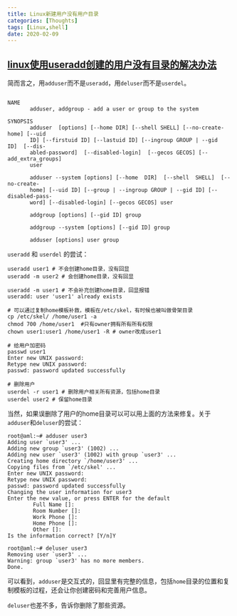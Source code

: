 ```yaml
---
title: Linux新建用户没有用户目录
categories: [Thoughts]
tags: [Linux,shell]
date: 2020-02-09
---
```

## [linux使用useradd创建的用户没有目录的解决办法](https://www.cnblogs.com/sogeisetsu/p/11401562.html)


简而言之，用`adduser`而不是`useradd`，用`deluser`而不是`userdel`。

```

NAME
       adduser, addgroup - add a user or group to the system

SYNOPSIS
       adduser  [options] [--home DIR] [--shell SHELL] [--no-create-home] [--uid
       ID] [--firstuid ID] [--lastuid ID] [--ingroup GROUP | --gid  ID]  [--dis‐
       abled-password]  [--disabled-login]  [--gecos GECOS] [--add_extra_groups]
       user

       adduser --system [options] [--home  DIR]  [--shell  SHELL]  [--no-create-
       home] [--uid ID] [--group | --ingroup GROUP | --gid ID] [--disabled-pass‐
       word] [--disabled-login] [--gecos GECOS] user

       addgroup [options] [--gid ID] group

       addgroup --system [options] [--gid ID] group

       adduser [options] user group
```

`useradd` 和 `userdel` 的尝试：

```shell
useradd user1 # 不会创建home目录，没有回显
useradd -m user2 # 会创建home目录，没有回显

useradd -m user1 # 不会补充创建home目录，回显报错
useradd: user 'user1' already exists

# 可以通过复制home模板补救，模板在/etc/skel，有时候也被叫做骨架目录
cp /etc/skel/ /home/user1 -a
chmod 700 /home/user1  #只有owner拥有所有所有权限
chown user1:user1 /home/user1 -R # owner改成user1

# 给用户加密码
passwd user1
Enter new UNIX password: 
Retype new UNIX password: 
passwd: password updated successfully

# 删除用户
userdel -r user1 # 删除用户相关所有资源，包括home目录
userdel user2 # 保留home目录

```

当然，如果误删除了用户的home目录可以可以用上面的方法来修复。关于`adduser`和`deluser`的尝试：

```shell
root@aml:~# adduser user3
Adding user `user3' ...
Adding new group `user3' (1002) ...
Adding new user `user3' (1002) with group `user3' ...
Creating home directory `/home/user3' ...
Copying files from `/etc/skel' ...
Enter new UNIX password: 
Retype new UNIX password: 
passwd: password updated successfully
Changing the user information for user3
Enter the new value, or press ENTER for the default
        Full Name []: 
        Room Number []: 
        Work Phone []: 
        Home Phone []: 
        Other []: 
Is the information correct? [Y/n]Y

root@aml:~# deluser user3
Removing user `user3' ...
Warning: group `user3' has no more members.
Done.
```

可以看到，`adduser`是交互式的，回显里有完整的信息，包括`home`目录的位置和复制模板的过程，还会让你创建密码和完善用户信息。

`deluser`也差不多，告诉你删除了那些资源。
